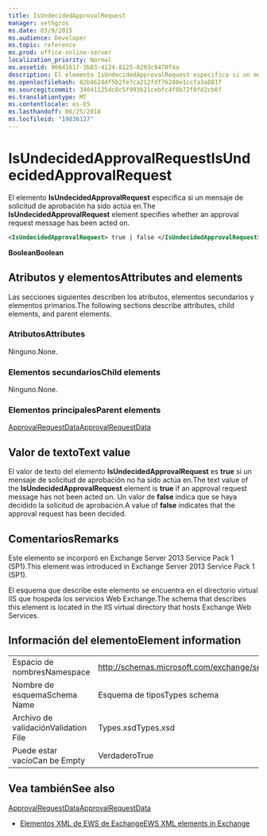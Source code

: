 ```yaml
---
title: IsUndecidedApprovalRequest
manager: sethgros
ms.date: 03/9/2015
ms.audience: Developer
ms.topic: reference
ms.prod: office-online-server
localization_priority: Normal
ms.assetid: 90841617-3b83-4124-8125-0293c9470f4a
description: El elemento IsUndecidedApprovalRequest especifica si un mensaje de solicitud de aprobación ha sido actúa en.
ms.openlocfilehash: 82b4624df5b2fe7ca212fdf76248e1ccfa3a081f
ms.sourcegitcommit: 34041125dc8c5f993b21cebfc4f8b72f0fd2cb6f
ms.translationtype: MT
ms.contentlocale: es-ES
ms.lasthandoff: 06/25/2018
ms.locfileid: "19836127"
---
```

# <a name="isundecidedapprovalrequest"></a><span data-ttu-id="ffc29-103">IsUndecidedApprovalRequest</span><span class="sxs-lookup"><span data-stu-id="ffc29-103">IsUndecidedApprovalRequest</span></span>

<span data-ttu-id="ffc29-104">El elemento **IsUndecidedApprovalRequest** especifica si un mensaje de solicitud de aprobación ha sido actúa en.</span><span class="sxs-lookup"><span data-stu-id="ffc29-104">The **IsUndecidedApprovalRequest** element specifies whether an approval request message has been acted on.</span></span> 
  
```XML
<IsUndecidedApprovalRequest> true | false </IsUndecidedApprovalRequest>
```

 <span data-ttu-id="ffc29-105">**Boolean**</span><span class="sxs-lookup"><span data-stu-id="ffc29-105">**Boolean**</span></span>
## <a name="attributes-and-elements"></a><span data-ttu-id="ffc29-106">Atributos y elementos</span><span class="sxs-lookup"><span data-stu-id="ffc29-106">Attributes and elements</span></span>

<span data-ttu-id="ffc29-107">Las secciones siguientes describen los atributos, elementos secundarios y elementos primarios.</span><span class="sxs-lookup"><span data-stu-id="ffc29-107">The following sections describe attributes, child elements, and parent elements.</span></span>
  
### <a name="attributes"></a><span data-ttu-id="ffc29-108">Atributos</span><span class="sxs-lookup"><span data-stu-id="ffc29-108">Attributes</span></span>

<span data-ttu-id="ffc29-109">Ninguno.</span><span class="sxs-lookup"><span data-stu-id="ffc29-109">None.</span></span>
  
### <a name="child-elements"></a><span data-ttu-id="ffc29-110">Elementos secundarios</span><span class="sxs-lookup"><span data-stu-id="ffc29-110">Child elements</span></span>

<span data-ttu-id="ffc29-111">Ninguno.</span><span class="sxs-lookup"><span data-stu-id="ffc29-111">None.</span></span>
  
### <a name="parent-elements"></a><span data-ttu-id="ffc29-112">Elementos principales</span><span class="sxs-lookup"><span data-stu-id="ffc29-112">Parent elements</span></span>

[<span data-ttu-id="ffc29-113">ApprovalRequestData</span><span class="sxs-lookup"><span data-stu-id="ffc29-113">ApprovalRequestData</span></span>](approvalrequestdata.md)
  
## <a name="text-value"></a><span data-ttu-id="ffc29-114">Valor de texto</span><span class="sxs-lookup"><span data-stu-id="ffc29-114">Text value</span></span>

<span data-ttu-id="ffc29-115">El valor de texto del elemento **IsUndecidedApprovalRequest** es **true** si un mensaje de solicitud de aprobación no ha sido actúa en.</span><span class="sxs-lookup"><span data-stu-id="ffc29-115">The text value of the **IsUndecidedApprovalRequest** element is **true** if an approval request message has not been acted on.</span></span> <span data-ttu-id="ffc29-116">Un valor de **false** indica que se haya decidido la solicitud de aprobación.</span><span class="sxs-lookup"><span data-stu-id="ffc29-116">A value of **false** indicates that the approval request has been decided.</span></span> 
  
## <a name="remarks"></a><span data-ttu-id="ffc29-117">Comentarios</span><span class="sxs-lookup"><span data-stu-id="ffc29-117">Remarks</span></span>

<span data-ttu-id="ffc29-118">Este elemento se incorporó en Exchange Server 2013 Service Pack 1 (SP1).</span><span class="sxs-lookup"><span data-stu-id="ffc29-118">This element was introduced in Exchange Server 2013 Service Pack 1 (SP1).</span></span>
  
<span data-ttu-id="ffc29-119">El esquema que describe este elemento se encuentra en el directorio virtual IIS que hospeda los servicios Web Exchange.</span><span class="sxs-lookup"><span data-stu-id="ffc29-119">The schema that describes this element is located in the IIS virtual directory that hosts Exchange Web Services.</span></span>
  
## <a name="element-information"></a><span data-ttu-id="ffc29-120">Información del elemento</span><span class="sxs-lookup"><span data-stu-id="ffc29-120">Element information</span></span>

|||
|:-----|:-----|
|<span data-ttu-id="ffc29-121">Espacio de nombres</span><span class="sxs-lookup"><span data-stu-id="ffc29-121">Namespace</span></span>  <br/> |http://schemas.microsoft.com/exchange/services/2006/types  <br/> |
|<span data-ttu-id="ffc29-122">Nombre de esquema</span><span class="sxs-lookup"><span data-stu-id="ffc29-122">Schema Name</span></span>  <br/> |<span data-ttu-id="ffc29-123">Esquema de tipos</span><span class="sxs-lookup"><span data-stu-id="ffc29-123">Types schema</span></span>  <br/> |
|<span data-ttu-id="ffc29-124">Archivo de validación</span><span class="sxs-lookup"><span data-stu-id="ffc29-124">Validation File</span></span>  <br/> |<span data-ttu-id="ffc29-125">Types.xsd</span><span class="sxs-lookup"><span data-stu-id="ffc29-125">Types.xsd</span></span>  <br/> |
|<span data-ttu-id="ffc29-126">Puede estar vacío</span><span class="sxs-lookup"><span data-stu-id="ffc29-126">Can be Empty</span></span>  <br/> |<span data-ttu-id="ffc29-127">Verdadero</span><span class="sxs-lookup"><span data-stu-id="ffc29-127">True</span></span>  <br/> |
   
## <a name="see-also"></a><span data-ttu-id="ffc29-128">Vea también</span><span class="sxs-lookup"><span data-stu-id="ffc29-128">See also</span></span>



[<span data-ttu-id="ffc29-129">ApprovalRequestData</span><span class="sxs-lookup"><span data-stu-id="ffc29-129">ApprovalRequestData</span></span>](approvalrequestdata.md)


- [<span data-ttu-id="ffc29-130">Elementos XML de EWS de Exchange</span><span class="sxs-lookup"><span data-stu-id="ffc29-130">EWS XML elements in Exchange</span></span>](ews-xml-elements-in-exchange.md)

